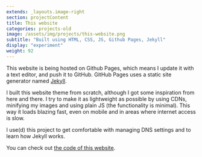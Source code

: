 ```yaml
---
extends: _layouts.image-right
section: projectContent
title: This website
categories: projects-old
image: /assets/img/projects/this-website.png
subtitle: "Built using HTML, CSS, JS, Github Pages, Jekyll"
display: "experiment"
weight: 92
---
```


This website is being hosted on Github Pages, which means I update it with a text editor, and push it to GitHub. GitHub Pages uses a static site generator named <a href="https://jekyllrb.com/" target="_blank">Jekyll</a>.

I built this website theme from scratch, although I got some inspiration from here and there. I try to make it as lightweight as possible by using CDNs, minifying my images and using plain JS (the functionality is minimal). This way it loads blazing fast, even on mobile and in areas where internet access is slow.

I use(d) this project to get comfortable with managing DNS settings and to learn how Jekyll works.

You can check out <a href="https://github.com/megatommy/megatommy.github.io" target="_blank">the code of this website</a>.